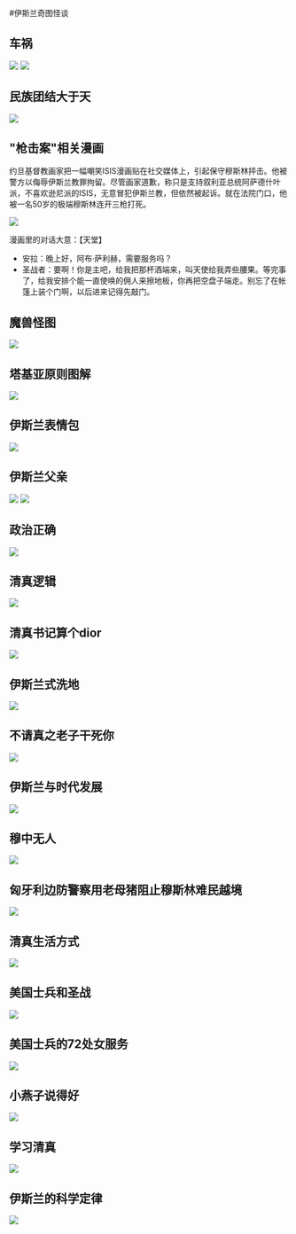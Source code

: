 #伊斯兰奇图怪谈

## 车祸
![](caricature/car_crash.jpg)
![](caricature/car_crash_zh.jpg)
## 民族团结大于天
![](caricature/dayutian.jpg)

## "枪击案"相关漫画
约旦基督教画家把一幅嘲笑ISIS漫画贴在社交媒体上，引起保守穆斯林抨击。他被警方以侮辱伊斯兰教罪拘留。尽管画家道歉，称只是支持叙利亚总统阿萨德什叶派，不喜欢逊尼派的ISIS，无意冒犯伊斯兰教，但依然被起诉。就在法院门口，他被一名50岁的极端穆斯林连开三枪打死。

![](caricature/isis_anla.jpg)

漫画里的对话大意：【天堂】
* 安拉：晚上好，阿布·萨利赫，需要服务吗？
* 圣战者：要啊！你是主吧，给我把那杯酒端来，叫天使给我弄些腰果。等完事了，给我安排个能一直使唤的佣人来擦地板，你再把空盘子端走。别忘了在帐篷上装个门啊，以后进来记得先敲门。

## 魔兽怪图
![](caricature/moshou_zhurou.jpg)

## 塔基亚原则图解
![](caricature/tajiya.jpg)

## 伊斯兰表情包
![](caricature/zhezhong_qingzhen.jpg)

## 伊斯兰父亲
![](strange_speaking/muslim_father_1.jpg)
![](strange_speaking/muslim_father_2.jpg)

## 政治正确
![](caricature/political_correct.jpg)

## 清真逻辑
![](caricature/qingzhen_luoji.jpg)

## 清真书记算个dior
![](caricature/shuji_suange_dior.jpg)

## 伊斯兰式洗地
![](caricature/ysl_xidi.jpg)

## 不请真之老子干死你
![](caricature/gansini.jpg)

## 伊斯兰与时代发展
![](caricature/changing.png)

## 穆中无人
![](caricature/muzhongwuren.jpg)

## 匈牙利边防警察用老母猪阻止穆斯林难民越境
![](caricature/pig_refugee.jpg)

## 清真生活方式
![](caricature/qingzhen_life_style.jpg)

## 美国士兵和圣战
![](caricature/us_sodier1.jpg)

## 美国士兵的72处女服务
![](caricature/us_sodier2.jpg)

## 小燕子说得好
![](caricature/xiangfei_anla.jpg)

## 学习清真
![](caricature/xuexi.jpg)

## 伊斯兰的科学定律
![](caricature/ysl_kexue.jpg)
